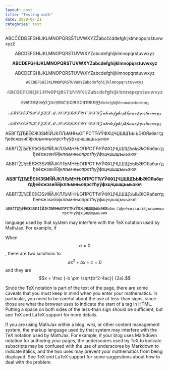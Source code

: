 ```yaml
---
layout: post
title: "Testing math"
date: 2020-07-21
categories: test
---
```


ABCČĆDĐEFGHIJKLMNOPQRSŠTUVWXYZŽabcčćdđefghijklmnopqrsštuvwxyzž

$$\textrm {ABCDEFGHIJKLMNOPQRSTUVWXYZabcdefghijklmnopqrstuvwxyz}$$

$$\textbf {ABCDEFGHIJKLMNOPQRSTUVWXYZabcdefghijklmnopqrstuvwxyz}$$

$$\textsf {ABCDEFGHIJKLMNOPQRSTUVWXYZabcdefghijklmnopqrstuvwxyz}$$

$$\texttt {ABCDEFGHIJKLMNOPQRSTUVWXYZabcdefghijklmnopqrstuvwxyz}$$

$$\mathbb {ABCDEFGHIJKLMNOPQRSTUVWXYZabcdefghijklmnopqrstuvwxyz}$$

$$\mathfrak {ABCDEFGHIJKLMNOPQRSTUVWXYZabcdefghijklmnopqrstuvwxyz}$$

$$\mathcal {ABCDEFGHIJKLMNOPQRSTUVWXYZabcdefghijklmnopqrstuvwxyz}$$

$$\mathscr {ABCDEFGHIJKLMNOPQRSTUVWXYZabcdefghijklmnopqrstuvwxyz}$$

АБВГҐДЂЕЁЄЖЗЅИІЇЙЈКЛЉМНЊОПРСТЋУЎФХЦЧЏШЩЪЫЬЭЮЯабвгґдђеёєжзѕиіїйјклљмнњопрстћуўфхцчџшщъыьэюя

$$АБВГҐДЂЕЁЄЖЗЅИІЇЙЈКЛЉМНЊОПРСТЋУЎФХЦЧЏШЩЪЫЬЭЮЯабвгґдђеёєжзѕиіїйјклљмнњопрстћуўфхцчџшщъыьэюя$$

$$\textrm {АБВГҐДЂЕЁЄЖЗЅИІЇЙЈКЛЉМНЊОПРСТЋУЎФХЦЧЏШЩЪЫЬЭЮЯабвгґдђеёєжзѕиіїйјклљмнњопрстћуўфхцчџшщъыьэюя}$$

$$\textbf {АБВГҐДЂЕЁЄЖЗЅИІЇЙЈКЛЉМНЊОПРСТЋУЎФХЦЧЏШЩЪЫЬЭЮЯабвгґдђеёєжзѕиіїйјклљмнњопрстћуўфхцчџшщъыьэюя}$$

$$\textsf {АБВГҐДЂЕЁЄЖЗЅИІЇЙЈКЛЉМНЊОПРСТЋУЎФХЦЧЏШЩЪЫЬЭЮЯабвгґдђеёєжзѕиіїйјклљмнњопрстћуўфхцчџшщъыьэюя}$$

$$\texttt {АБВГҐДЂЕЁЄЖЗЅИІЇЙЈКЛЉМНЊОПРСТЋУЎФХЦЧЏШЩЪЫЬЭЮЯабвгґдђеёєжзѕиіїйјклљмнњопрстћуўфхцчџшщъыьэюя}$$

language used by that system may interfere with the TeX notation used by MathJax. For example, if 


When $$a \ne 0$$, there are two solutions to $$ax^2 + bx + c = 0$$ and they are
$$x = \frac {-b \pm \sqrt{b^2-4ac}} {2a}.$$

<p> Since the TeX notation is part of the text of the page, there are some caveats that you must keep in mind when you enter your mathematics. In particular, you need to be careful about the use of less-than signs, since those are what the browser uses to indicate the start of a tag in HTML. Putting a space on both sides of the less-than sign should be sufficient, but see TeX and LaTeX support for more details. </p>

<p> If you are using MathJax within a blog, wiki, or other content management system, the markup language used by that system may interfere with the TeX notation used by MathJax. For example, if your blog uses Markdown notation for authoring your pages, the underscores used by TeX to indicate subscripts may be confused with the use of underscores by Markdown to indicate italics, and the two uses may prevent your mathematics from being displayed. See TeX and LaTeX support for some suggestions about how to deal with the problem. </p>